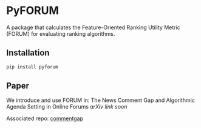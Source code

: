 # PyFORUM

A package that calculates the Feature-Oriented Ranking Utility Metric (FORUM) for evaluating ranking algorithms.

## Installation

```bash
pip install pyforum
```

## Paper

We introduce and use FORUM in:
The News Comment Gap and Algorithmic Agenda Setting in Online Forums _arXiv link soon_

Associated repo: [commentgap](https://github.com/dornleiten/commentgap)
